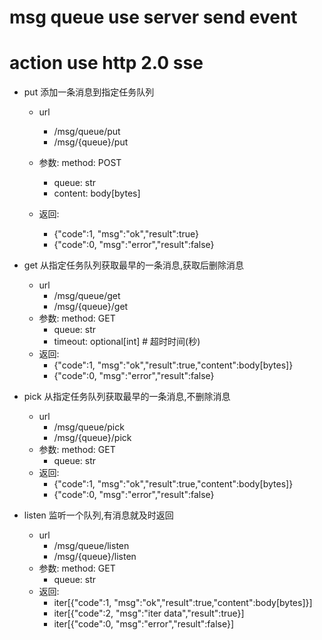 # msg queue use server send event

# action use http 2.0 sse
- put 添加一条消息到指定任务队列
    - url
        - /msg/queue/put
        - /msg/{queue}/put

    - 参数: method: POST
        - queue: str
        - content: body[bytes]
    - 返回:
        - {"code":1, "msg":"ok","result":true}
        - {"code":0, "msg":"error","result":false}
- get 从指定任务队列获取最早的一条消息,获取后删除消息
    - url
        - /msg/queue/get
        - /msg/{queue}/get
    - 参数: method: GET
        - queue: str
        - timeout: optional[int] # 超时时间(秒)
    - 返回:
        - {"code":1, "msg":"ok","result":true,"content":body[bytes]}
        - {"code":0, "msg":"error","result":false}

- pick 从指定任务队列获取最早的一条消息,不删除消息
    - url
        - /msg/queue/pick
        - /msg/{queue}/pick
    - 参数: method: GET
        - queue: str
    - 返回:
        - {"code":1, "msg":"ok","result":true,"content":body[bytes]}
        - {"code":0, "msg":"error","result":false}

- listen 监听一个队列,有消息就及时返回
    - url
        - /msg/queue/listen
        - /msg/{queue}/listen
    - 参数: method: GET
        - queue: str
    - 返回:
        - iter[{"code":1, "msg":"ok","result":true,"content":body[bytes]}]
        - iter[{"code":2, "msg":"iter data","result":true}]
        - iter[{"code":0, "msg":"error","result":false}]
